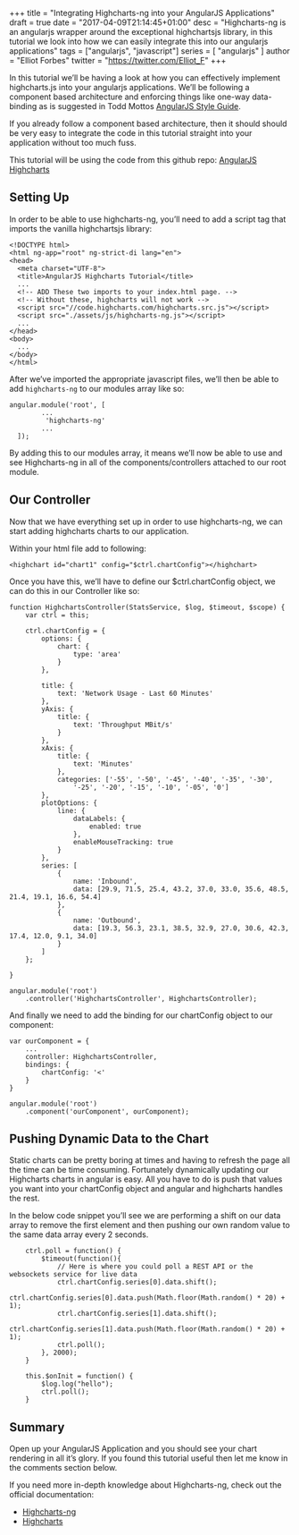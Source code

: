 +++
title = "Integrating Highcharts-ng into your AngularJS Applications"
draft = true
date = "2017-04-09T21:14:45+01:00"
desc = "Highcharts-ng is an angularjs wrapper around the exceptional highchartsjs library, in this tutorial we look into how we can easily integrate this into our angularjs applications"
tags = ["angularjs", "javascript"]
series = [ "angularjs" ]
author = "Elliot Forbes"
twitter = "https://twitter.com/Elliot_F"
+++

In this tutorial we’ll be having a look at how you can effectively implement highcharts.js into your angularjs applications. We’ll be following a component based architecture and enforcing things like one-way data-binding as is suggested in Todd Mottos [AngularJS Style Guide](https://github.com/toddmotto/angular-styleguide).

If you already follow a component based architecture, then it should should be very easy to integrate the code in this tutorial straight into your application without too much fuss.

<div class="github-link">
This tutorial will be using the code from this github repo: <a href="https://github.com/elliotforbes/angular-server-dashboard">AngularJS Highcharts</a>
</div>

## Setting Up

In order to be able to use highcharts-ng, you’ll need to add a script tag that imports the vanilla highchartsjs library:

~~~
<!DOCTYPE html>
<html ng-app="root" ng-strict-di lang="en">
<head>
  <meta charset="UTF-8">
  <title>AngularJS Highcharts Tutorial</title>
  ...
  <!-- ADD These two imports to your index.html page. -->
  <!-- Without these, highcharts will not work -->
  <script src="//code.highcharts.com/highcharts.src.js"></script>
  <script src="./assets/js/highcharts-ng.js"></script>
  ...
</head>
<body>
  ...
</body>
</html>
~~~

After we’ve imported the appropriate javascript files, we’ll then be able to add ```highcharts-ng``` to our modules array like so:

~~~
angular.module('root', [
        ...
         'highcharts-ng'
        ...  
  ]);
~~~
By adding this to our modules array, it means we’ll now be able to use and see Highcharts-ng in all of the components/controllers attached to our root module.

## Our Controller 

Now that we have everything set up in order to use highcharts-ng, we can start adding highcharts charts to our application. 

Within your html file add to following:

~~~
<highchart id="chart1" config="$ctrl.chartConfig"></highchart>
~~~

Once you have this, we’ll have to define our $ctrl.chartConfig object, we can do this in our Controller like so:

~~~
function HighchartsController(StatsService, $log, $timeout, $scope) {
    var ctrl = this;

    ctrl.chartConfig = {
        options: {
            chart: {
                type: 'area'
            }
        },

        title: {
            text: 'Network Usage - Last 60 Minutes'
        },
        yAxis: {
            title: {
                text: 'Throughput MBit/s'
            }
        },
        xAxis: {
            title: {
                text: 'Minutes'
            },
            categories: ['-55', '-50', '-45', '-40', '-35', '-30', 
                '-25', '-20', '-15', '-10', '-05', '0']
        },
        plotOptions: {
            line: {
                dataLabels: {
                    enabled: true
                },
                enableMouseTracking: true
            }
        },
        series: [
            {   
                name: 'Inbound',
                data: [29.9, 71.5, 25.4, 43.2, 37.0, 33.0, 35.6, 48.5, 21.4, 19.1, 16.6, 54.4]
            },
            {
                name: 'Outbound',
                data: [19.3, 56.3, 23.1, 38.5, 32.9, 27.0, 30.6, 42.3, 17.4, 12.0, 9.1, 34.0]
            }
        ]
    };

}

angular.module('root')
    .controller('HighchartsController', HighchartsController);
~~~

And finally we need to add the binding for our chartConfig object to our component:

~~~
var ourComponent = {
    ...
    controller: HighchartsController,
    bindings: {
        chartConfig: '<'
    }
}

angular.module('root')
    .component('ourComponent', ourComponent);
~~~

## Pushing Dynamic Data to the Chart

Static charts can be pretty boring at times and having to refresh the page all the time can be time consuming. Fortunately dynamically updating our Highcharts charts in angular is easy. All you have to do is push that values you want into your chartConfig object and angular and highcharts handles the rest.

In the below code snippet you’ll see we are performing a shift on our data array to remove the first element and then pushing our own random value to the same data array every 2 seconds.

~~~
    ctrl.poll = function() {
        $timeout(function(){
            // Here is where you could poll a REST API or the websockets service for live data
            ctrl.chartConfig.series[0].data.shift();
            ctrl.chartConfig.series[0].data.push(Math.floor(Math.random() * 20) + 1);
            ctrl.chartConfig.series[1].data.shift();
            ctrl.chartConfig.series[1].data.push(Math.floor(Math.random() * 20) + 1);
            ctrl.poll();
        }, 2000);
    }

    this.$onInit = function() {
        $log.log("hello");
        ctrl.poll();
    }
~~~


## Summary

Open up your AngularJS Application and you should see your chart rendering in all it’s glory. If you found this tutorial useful then let me know in the comments section below.

If you need more in-depth knowledge about Highcharts-ng, check out the official documentation:

* [Highcharts-ng](https://github.com/pablojim/highcharts-ng)
* [Highcharts](http://www.highcharts.com/)
